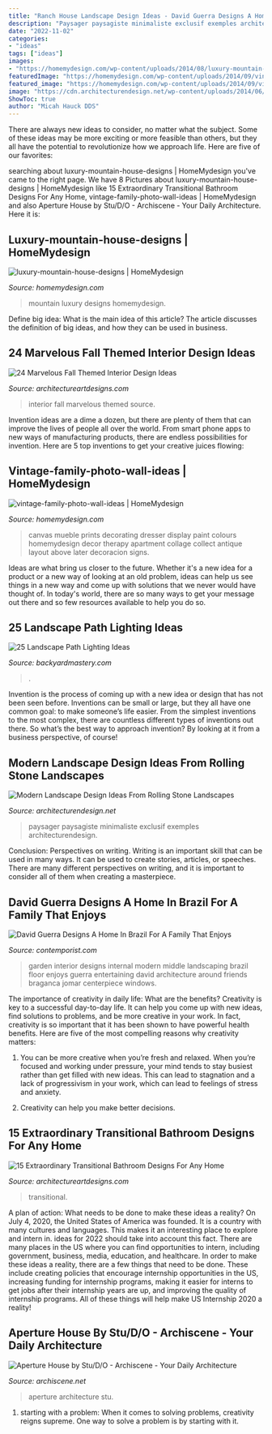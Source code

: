 ```yaml
---
title: "Ranch House Landscape Design Ideas - David Guerra Designs A Home In Brazil For A Family That Enjoys"
description: "Paysager paysagiste minimaliste exclusif exemples architecturendesign"
date: "2022-11-02"
categories:
- "ideas"
tags: ["ideas"]
images:
- "https://homemydesign.com/wp-content/uploads/2014/08/luxury-mountain-house-designs.jpg"
featuredImage: "https://homemydesign.com/wp-content/uploads/2014/09/vintage-family-photo-wall-ideas.jpg"
featured_image: "https://homemydesign.com/wp-content/uploads/2014/09/vintage-family-photo-wall-ideas.jpg"
image: "https://cdn.architecturendesign.net/wp-content/uploads/2014/06/13928.jpeg"
ShowToc: true
author: "Micah Hauck DDS"
---
```



There are always new ideas to consider, no matter what the subject. Some of these ideas may be more exciting or more feasible than others, but they all have the potential to revolutionize how we approach life. Here are five of our favorites: 

	

		
searching about luxury-mountain-house-designs | HomeMydesign you've came to the right page. We have 8 Pictures about luxury-mountain-house-designs | HomeMydesign like 15 Extraordinary Transitional Bathroom Designs For Any Home, vintage-family-photo-wall-ideas | HomeMydesign and also Aperture House by Stu/D/O - Archiscene - Your Daily Architecture. Here it is:
		
    
## Luxury-mountain-house-designs | HomeMydesign

<img loading=lazy src="https://homemydesign.com/wp-content/uploads/2014/08/luxury-mountain-house-designs.jpg" onerror="this.onerror=null;this.src='https://tse2.mm.bing.net/th?id=OIP.P_1xim-o9WyQfpZrJUnCWAHaKZ&amp;pid=15.1';" alt="luxury-mountain-house-designs | HomeMydesign">

_Source: homemydesign.com_

>mountain luxury designs homemydesign. 

	

Define big idea: What is the main idea of this article?
The article discusses the definition of big ideas, and how they can be used in business.

    
## 24 Marvelous Fall Themed Interior Design Ideas

<img loading=lazy src="https://www.architectureartdesigns.com/wp-content/uploads/2013/10/73.jpg" onerror="this.onerror=null;this.src='https://tse1.mm.bing.net/th?id=OIP.Yj3Rtgp270bNv0d-KukKxwHaHk&amp;pid=15.1';" alt="24 Marvelous Fall Themed Interior Design Ideas">

_Source: architectureartdesigns.com_

>interior fall marvelous themed source. 

	

Invention ideas are a dime a dozen, but there are plenty of them that can improve the lives of people all over the world. From smart phone apps to new ways of manufacturing products, there are endless possibilities for invention. Here are 5 top inventions to get your creative juices flowing: 

    
## Vintage-family-photo-wall-ideas | HomeMydesign

<img loading=lazy src="https://homemydesign.com/wp-content/uploads/2014/09/vintage-family-photo-wall-ideas.jpg" onerror="this.onerror=null;this.src='https://tse4.mm.bing.net/th?id=OIP.nKxM_zZkYeDTL3TlyhCWhgHaJ6&amp;pid=15.1';" alt="vintage-family-photo-wall-ideas | HomeMydesign">

_Source: homemydesign.com_

>canvas mueble prints decorating dresser display paint colours homemydesign decor therapy apartment collage collect antique layout above later decoracion signs. 

	

Ideas are what bring us closer to the future. Whether it's a new idea for a product or a new way of looking at an old problem, ideas can help us see things in a new way and come up with solutions that we never would have thought of. In today's world, there are so many ways to get your message out there and so few resources available to help you do so.

    
## 25 Landscape Path Lighting Ideas

<img loading=lazy src="https://backyardmastery.com/wp-content/uploads/2018/07/12-landscape-path-lighting.jpg" onerror="this.onerror=null;this.src='https://tse4.mm.bing.net/th?id=OIP.5VplijFXo_IVi0P1tBC6kQHaLI&amp;pid=15.1';" alt="25 Landscape Path Lighting Ideas">

_Source: backyardmastery.com_

>. 

	

Invention is the process of coming up with a new idea or design that has not been seen before. Inventions can be small or large, but they all have one common goal: to make someone’s life easier. From the simplest inventions to the most complex, there are countless different types of inventions out there. So what’s the best way to approach invention? By looking at it from a business perspective, of course!

    
## Modern Landscape Design Ideas From Rolling Stone Landscapes

<img loading=lazy src="https://cdn.architecturendesign.net/wp-content/uploads/2014/06/13928.jpeg" onerror="this.onerror=null;this.src='https://tse3.mm.bing.net/th?id=OIP.EPG7cImoEHFKKJ8vi-MH_QHaE6&amp;pid=15.1';" alt="Modern Landscape Design Ideas From Rolling Stone Landscapes">

_Source: architecturendesign.net_

>paysager paysagiste minimaliste exclusif exemples architecturendesign. 

	

Conclusion: Perspectives on writing.
Writing is an important skill that can be used in many ways. It can be used to create stories, articles, or speeches. There are many different perspectives on writing, and it is important to consider all of them when creating a masterpiece.

    
## David Guerra Designs A Home In Brazil For A Family That Enjoys

<img loading=lazy src="https://www.contemporist.com/wp-content/uploads/2017/12/interior-garden-landscaping-181217-1245-10-800x1097.jpg" onerror="this.onerror=null;this.src='https://tse1.mm.bing.net/th?id=OIP.xlgTrkI0QyzEKAQ1PTGI5AHaKJ&amp;pid=15.1';" alt="David Guerra Designs A Home In Brazil For A Family That Enjoys">

_Source: contemporist.com_

>garden interior designs internal modern middle landscaping brazil floor enjoys guerra entertaining david architecture around friends braganca jomar centerpiece windows. 

	

The importance of creativity in daily life: What are the benefits?
Creativity is key to a successful day-to-day life. It can help you come up with new ideas, find solutions to problems, and be more creative in your work. In fact, creativity is so important that it has been shown to have powerful health benefits. Here are five of the most compelling reasons why creativity matters: 
1. You can be more creative when you’re fresh and relaxed. When you’re focused and working under pressure, your mind tends to stay busiest rather than get filled with new ideas. This can lead to stagnation and a lack of progressivism in your work, which can lead to feelings of stress and anxiety. 

2. Creativity can help you make better decisions.

    
## 15 Extraordinary Transitional Bathroom Designs For Any Home

<img loading=lazy src="https://www.architectureartdesigns.com/wp-content/uploads/2014/09/15-Extraordinary-Transitional-Bathroom-Designs-For-Any-Home-1.jpg" onerror="this.onerror=null;this.src='https://tse3.mm.bing.net/th?id=OIP.P2hSwvcmkemwOJCMrJrkcQHaIm&amp;pid=15.1';" alt="15 Extraordinary Transitional Bathroom Designs For Any Home">

_Source: architectureartdesigns.com_

>transitional. 

	

A plan of action: What needs to be done to make these ideas a reality?
On July 4, 2020, the United States of America was founded. It is a country with many cultures and languages. This makes it an interesting place to explore and intern in. ideas for 2022 should take into account this fact. There are many places in the US where you can find opportunities to intern, including government, business, media, education, and healthcare. 
In order to make these ideas a reality, there are a few things that need to be done. These include creating policies that encourage internship opportunities in the US, increasing funding for internship programs, making it easier for interns to get jobs after their internship years are up, and improving the quality of internship programs. All of these things will help make US Internship 2020 a reality!

    
## Aperture House By Stu/D/O - Archiscene - Your Daily Architecture

<img loading=lazy src="http://www.archiscene.net/wp-content/uploads/2017/05/Aperture-House-12.jpg" onerror="this.onerror=null;this.src='https://tse3.mm.bing.net/th?id=OIP.7laxyRwVtqZX-_8ozjhLrAHaLH&amp;pid=15.1';" alt="Aperture House by Stu/D/O - Archiscene - Your Daily Architecture">

_Source: archiscene.net_

>aperture architecture stu. 

	

1. starting with a problem: When it comes to solving problems, creativity reigns supreme. One way to solve a problem is by starting with it.

